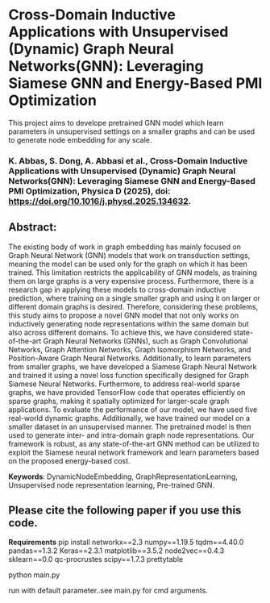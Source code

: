# Cross-Domain Inductive Applications with Unsupervised (Dynamic) Graph Neural Networks(GNN): Leveraging Siamese GNN and Energy-Based PMI Optimization
This project aims to develope pretrained GNN model which learn parameters in unsupervised settings on a smaller graphs and can be used to generate node embedding for any scale. 

### K. Abbas, S. Dong, A. Abbasi et al., Cross-Domain Inductive Applications with Unsupervised (Dynamic) Graph Neural Networks(GNN): Leveraging Siamese GNN and Energy-Based PMI Optimization, Physica D (2025), doi: https://doi.org/10.1016/j.physd.2025.134632.

## Abstract: 
The existing body of work in graph embedding has mainly focused on Graph Neural Network (GNN) models that work on transduction settings, meaning the model can be used only for the graph on which it has been trained. This limitation restricts the applicability of GNN models, as training them on large graphs is a very expensive process. Furthermore, there is a research gap in applying these models to cross-domain inductive prediction, where training on a single smaller graph and using it on larger or different domain graphs is desired. Therefore, considering these problems, this study aims to propose a novel GNN model that not only works on inductively generating node representations within the same domain but also across different domains.
To achieve this, we have considered state-of-the-art Graph Neural Networks (GNNs), such as Graph Convolutional Networks, Graph Attention Networks, Graph Isomorphism Networks, and Position-Aware Graph Neural Networks. Additionally, to learn parameters from smaller graphs, we have developed a Siamese Graph Neural Network and trained it using a novel loss function specifically designed for Graph Siamese Neural Networks. Furthermore, to address real-world sparse graphs, we have provided TensorFlow code that operates efficiently on sparse graphs, making it spatially optimized for larger-scale graph applications. 
To evaluate the performance of our model, we have used five real-world dynamic graphs. Additionally, we have trained our model on a smaller dataset in an unsupervised manner. The pretrained model is then used to generate inter- and intra-domain graph node representations. Our framework is robust, as any state-of-the-art GNN method can be utilized to exploit the Siamese neural network framework and learn parameters based on the proposed energy-based cost.

**Keywords**: DynamicNodeEmbedding, GraphRepresentationLearning, Unsupervised node representation learning, Pre-trained GNN.

## Please cite the following paper if you use this code. 

**Requirements**
pip install networkx==2.3  numpy==1.19.5 tqdm==4.40.0 pandas==1.3.2 Keras==2.3.1 matplotlib==3.5.2  node2vec==0.4.3 sklearn==0.0 qc-procrustes  scipy==1.7.3 prettytable


python main.py

run with default parameter..see main.py for cmd arguments.
